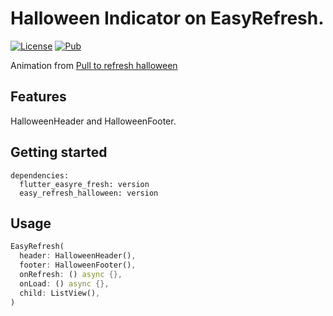 # Halloween Indicator on EasyRefresh.

[![License](https://img.shields.io/badge/license-MIT-green.svg)](/LICENSE)
[![Pub](https://img.shields.io/pub/v/easy_refresh_halloween)](https://pub.flutter-io.cn/packages/easy_refresh_halloween)

Animation from [Pull to refresh halloween](https://rive.app/community/68-95-pull-to-refresh-halloween)

## Features

HalloweenHeader and HalloweenFooter.

## Getting started

```
dependencies:
  flutter_easyre_fresh: version
  easy_refresh_halloween: version
```

## Usage

```dart
EasyRefresh(
  header: HalloweenHeader(),
  footer: HalloweenFooter(),
  onRefresh: () async {},
  onLoad: () async {},
  child: ListView(),
)
```
